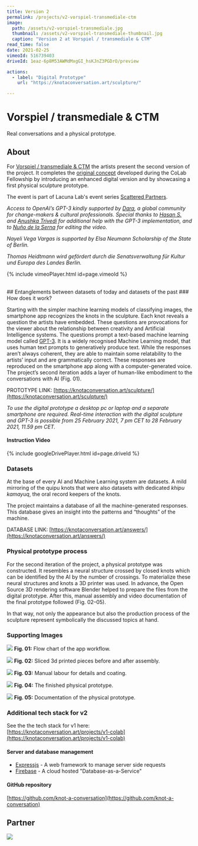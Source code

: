 ```yaml
---
title: Version 2
permalink: /projects/v2-vorspiel-transmediale-ctm
image: 
  path: /assets/v2-vorspiel-transmediale.jpg
  thumbnail: /assets/v2-vorspiel-transmediale-thumbnail.jpg
  caption: "Version 2 at Vorspiel / transmediale & CTM"
read_time: false
date: 2021-02-25
vimeoId: 516739403
driveId: 1eaz-6p8M53AWMdMxgGI_hsKJnZ3PGDrO/preview

actions:
  - label: "Digital Prototype"
    url: "https://knotaconversation.art/sculpture/"

---
```


# Vorspiel / transmediale & CTM
Real conversations and a physical prototype.

## About
For [Vorspiel / transmediale & CTM](https://vorspiel.berlin/) the artists present the second version of the project. It completes the [original concept](https://befantastic.in/2020/11/16/knot-a-conversation/) developed during the CoLab Fellowship by introducing an enhanced digital version and by showcasing a first physical sculpture prototype. 

The event is part of Lacuna Lab's event series [Scattered Partners](https://lacunalab.org/events/transmediale-vorspiel-2021-or-scattered-partners).

*Access to OpenAI’s GPT-3 kindly supported by [Dara](https://www.dara.network/), a global community for change-makers & cultural professionals. Special thanks to [Hasan S.](https://curiouswala.com/) and [Anushka Trivedi](https://instagram.com/ophelia.game) for additional help with the GPT-3 implementation, and to [Nuño de la Serna](https://action-io.com/) for editing the video.*

*Nayeli Vega Vargas is supported by Elsa Neumann Scholarship of the State of Berlin.*

*Thomas Heidtmann wird gefördert durch die Senatsverwaltung für Kultur und Europa des Landes Berlin.*

{% include vimeoPlayer.html id=page.vimeoId %}

<br />
## Entanglements between datasets of today and datasets of the past
### How does it work?

Starting with the simpler machine learning models of classifying images, the smartphone app recognizes the knots in the sculpture. Each knot reveals a question the artists have embedded. These questions are provocations for the viewer about the relationship between creativity and Artificial Intelligence systems. The questions prompt a text-based machine learning model called [GPT-3](https://github.com/openai/gpt-3). It is a widely recognised Machine Learning model, that uses human text prompts to generatively produce text. While the responses aren’t always coherent, they are able to maintain some relatability to the artists’ input and are grammatically correct. These responses are reproduced on the smartphone app along with a computer-generated voice. The project’s second iteration adds a layer of human-like embodiment to the conversations with AI (Fig. 01).

PROTOTYPE LINK: [https://knotaconversation.art/sculpture/](https://knotaconversation.art/sculpture/)

*To use the digital prototype a desktop pc or laptop and a separate smartphone are required. Real-time interaction with the digital sculpture and GPT-3 is possible from 25 February 2021, 7 pm CET to 28 February 2021, 11.59 pm CET.*

#### Instruction Video
{% include googleDrivePlayer.html id=page.driveId %}

### Datasets
 
At the base of every AI and Machine Learning system are datasets. A mild mirroring of the quipu knots that were also datasets with dedicated *khipu kamayuq*, the oral record keepers of the knots. 

The project maintains a database of all the machine-generated responses. This database gives an insight into the patterns and “thoughts” of the machine.

DATABASE LINK: [https://knotaconversation.art/answers/](https://knotaconversation.art/answers/)

### Physical prototype process

For the second iteration of the project, a physical prototype was constructed. It resembles a neural structure crossed by closed knots which can be identified by the AI by the number of crossings. To materialize these neural structures and knots a 3D printer was used. In advance, the Open Source 3D rendering software Blender helped to prepare the files from the digital prototype. After this, manual assembly and video documentation of the final prototype followed (Fig. 02–05).

In that way, not only the appearance but also the production process of the sculpture represent symbolically the discussed topics at hand.


### Supporting Images
![](/assets/v2-flowchart.jpg)
**Fig. 01:** Flow chart of the app workflow.

![](/assets/v2-physical-prototype-pieces.jpg)
**Fig. 02:** Sliced 3d printed pieces before and after assembly.

![](/assets/v2-physical-prototype-pieces-manual-labour.jpg)
**Fig. 03:** Manual labour for details and coating.

![](/assets/v2-physical-prototype-finished.jpg)
**Fig. 04:** The finished physical prototype. 

![](/assets/v2-docu-process.jpg)
**Fig. 05:** Documentation of the physical prototype.


### Additional tech stack for v2 
See the the tech stack for v1 here: [https://knotaconversation.art/projects/v1-colab](https://knotaconversation.art/projects/v1-colab)

#### Server and database management
- [Expressjs](https://expressjs.com/) - A web framework to manage server side requests
- [Firebase](https://firebase.google.com/docs/database) - A cloud hosted "Database-as-a-Service"

#### GitHub repository
 [https://github.com/knot-a-conversation](https://github.com/knot-a-conversation)
 
## Partner

![](/assets/logos/v2-logos.png)
